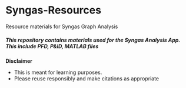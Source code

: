 # Syngas-Resources
Resource materials for Syngas Graph Analysis

##### This repository contains materials used for the Syngas Analysis App. This include PFD, P&ID, MATLAB files



**Disclaimer**
* This is meant for learning purposes.
* Please reuse responsibly and make citations as appropriate
